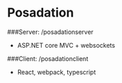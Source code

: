 # Posadation

###Server: /posadationserver
- ASP.NET core MVC + websockets

###Client: /posadationclient
- React, webpack, typescript
